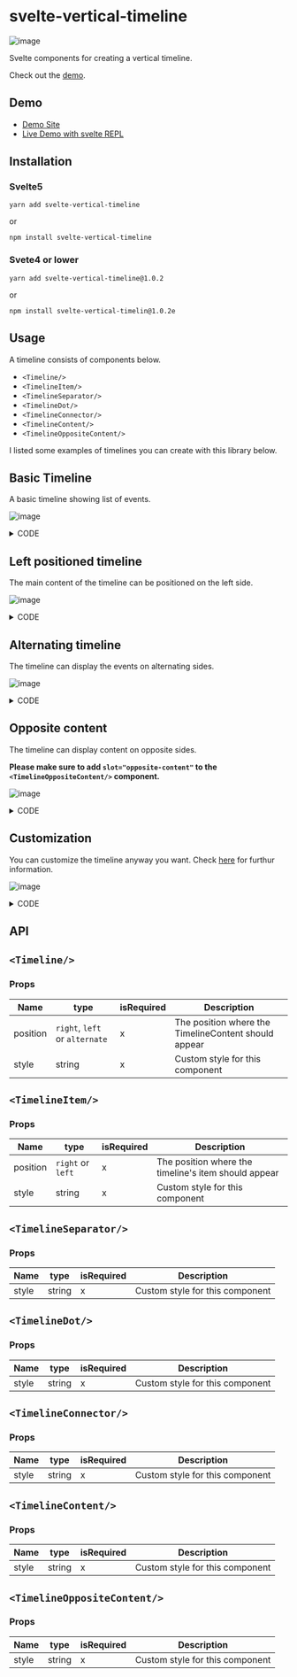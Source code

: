 # svelte-vertical-timeline

![image](https://user-images.githubusercontent.com/32632542/161654928-d2d16ca2-ace5-48b7-bef4-e58d7e09109e.png)

Svelte components for creating a vertical timeline.

Check out the [demo](https://svelte-vertical-timeline.vercel.app/).

## Demo

- [Demo Site](https://svelte-vertical-timeline.vercel.app/)
- [Live Demo with svelte REPL](https://svelte.dev/repl/fe646b8ac9404f469a328365808d0c9d?version=3.46.6)

## Installation

### Svelte5

```
yarn add svelte-vertical-timeline
```

or

```
npm install svelte-vertical-timeline
```

### Svete4 or lower

```
yarn add svelte-vertical-timeline@1.0.2
```

or

```
npm install svelte-vertical-timelin@1.0.2e
```

## Usage

A timeline consists of components below.

- `<Timeline/>`
- `<TimelineItem/>`
- `<TimelineSeparator/>`
- `<TimelineDot/>`
- `<TimelineConnector/>`
- `<TimelineContent/>`
- `<TimelineOppositeContent/>`

I listed some examples of timelines you can create with this library below.

## Basic Timeline

A basic timeline showing list of events.

![image](https://user-images.githubusercontent.com/32632542/161697936-01666c94-927a-4ad4-8d4b-7ce1026db6fb.png)

<details><summary>CODE</summary>
<p>

```svelte
<script>
	import {
		Timeline,
		TimelineItem,
		TimelineSeparator,
		TimelineDot,
		TimelineConnector,
		TimelineContent
	} from 'svelte-vertical-timeline';

	const options = [{ title: 'Eat' }, { title: 'Sleep' }, { title: 'Code' }];
</script>

<Timeline>
	{#each options as option}
		<TimelineItem>
			<TimelineSeparator>
				<TimelineDot />
				<TimelineConnector />
			</TimelineSeparator>
			<TimelineContent>
				<h3>{option.title}</h3>
			</TimelineContent>
		</TimelineItem>
	{/each}
</Timeline>
```

</p>
</details>

## Left positioned timeline

The main content of the timeline can be positioned on the left side.

![image](https://user-images.githubusercontent.com/32632542/161698883-4b22f3c9-42af-414d-a5f0-0a3141b410eb.png)

<details><summary>CODE</summary>
<p>

```svelte
<script>
	import {
		Timeline,
		TimelineItem,
		TimelineSeparator,
		TimelineDot,
		TimelineConnector,
		TimelineContent
	} from 'svelte-vertical-timeline';

	const options = [{ title: 'Eat' }, { title: 'Sleep' }, { title: 'Code' }];
</script>

<Timeline position="left">
	{#each options as option}
		<TimelineItem>
			<TimelineSeparator>
				<TimelineDot />
				<TimelineConnector />
			</TimelineSeparator>
			<TimelineContent>
				<h3>{option.title}</h3>
			</TimelineContent>
		</TimelineItem>
	{/each}
</Timeline>
```

</p>
</details>

## Alternating timeline

The timeline can display the events on alternating sides.

![image](https://user-images.githubusercontent.com/32632542/161699086-507b75dd-c295-4a2e-9215-e46bf5d05477.png)

<details><summary>CODE</summary>
<p>

```svelte
<script>
	import {
		Timeline,
		TimelineItem,
		TimelineSeparator,
		TimelineDot,
		TimelineConnector,
		TimelineContent
	} from 'svelte-vertical-timeline';

	const options = [{ title: 'Eat' }, { title: 'Sleep' }, { title: 'Code' }];
</script>

<Timeline position="alternate">
	{#each options as option}
		<TimelineItem>
			<TimelineSeparator>
				<TimelineDot />
				<TimelineConnector />
			</TimelineSeparator>
			<TimelineContent>
				<h3>{option.title}</h3>
			</TimelineContent>
		</TimelineItem>
	{/each}
</Timeline>
```

</p>
</details>

## Opposite content

The timeline can display content on opposite sides.

**Please make sure to add `slot="opposite-content"` to the `<TimelineOppositeContent/>` component.**

![image](https://user-images.githubusercontent.com/32632542/161708142-7de1ad8d-5ccc-479c-aa8b-f5dd95eddd56.png)

<details><summary>CODE</summary>
<p>

```svelte
<script>
	import {
		Timeline,
		TimelineItem,
		TimelineSeparator,
		TimelineDot,
		TimelineConnector,
		TimelineContent,
		TimelineOppositeContent
	} from 'svelte-vertical-timeline';

	const options = [
		{ title: 'Eat', time: '09:30 am' },
		{ title: 'Sleep', time: '10:00 am' },
		{ title: 'Code', time: '11:00 am' },
		{ title: 'Eat', time: '01:00 pm' }
	];
</script>

<Timeline position="alternate">
	{#each options as option}
		<TimelineItem>
			<TimelineOppositeContent slot="opposite-content">
				<p>{option.time}</p>
			</TimelineOppositeContent>
			<TimelineSeparator>
				<TimelineDot />
				<TimelineConnector />
			</TimelineSeparator>
			<TimelineContent>
				<h3>{option.title}</h3>
			</TimelineContent>
		</TimelineItem>
	{/each}
</Timeline>
```

</p>
</details>

## Customization

You can customize the timeline anyway you want. Check [here](https://github.com/K-Sato1995/svelte-vertical-timeline#api) for furthur information.

![image](https://user-images.githubusercontent.com/32632542/161714247-19574e93-d9d1-4fef-bd39-e2271202d8e4.png)

<details><summary>CODE</summary>
<p>

```svelte
<script>
	import {
		Timeline,
		TimelineItem,
		TimelineSeparator,
		TimelineDot,
		TimelineConnector,
		TimelineContent,
		TimelineOppositeContent
	} from 'svelte-vertical-timeline';
</script>

<!-- Icons from: https://icons8.com/pricing -->
<Timeline position="alternate">
	<TimelineItem>
		<TimelineOppositeContent slot="opposite-content">
			<p>09:30 am</p>
		</TimelineOppositeContent>
		<TimelineSeparator>
			<TimelineDot
				style={'width: 45px; height: 45px; background-color: #fff; display: flex; justify-content: center; border-color: transparent; '}
			>
				<img src="https://img.icons8.com/nolan/64/taco.png" />
			</TimelineDot>
			<TimelineConnector />
		</TimelineSeparator>
		<TimelineContent style={'height: 150px;'}>
			<h3>Eat</h3>
			<p>You need to eat.</p>
		</TimelineContent>
	</TimelineItem>

	<TimelineItem>
		<TimelineOppositeContent slot="opposite-content">
			<p style={'margin-top: -1px;'}>10:30 am</p>
		</TimelineOppositeContent>
		<TimelineSeparator>
			<TimelineDot style={'background-color: #FEC048;'} />
			<TimelineConnector />
		</TimelineSeparator>
		<TimelineContent>
			<h3 style={'margin-top: -2px;'}>Sleep</h3>
			<p style={'margin-top: -2px;'}>You need to take a nap.</p>
		</TimelineContent>
	</TimelineItem>

	<TimelineItem>
		<TimelineOppositeContent slot="opposite-content">
			<p>11:00 am</p>
		</TimelineOppositeContent>
		<TimelineSeparator>
			<TimelineDot
				style={'width: 45px; height: 45px; background-color: #fff; display: flex; justify-content: center; border-color: transparent; '}
			>
				<img src="https://img.icons8.com/doodle/48/000000/svetle.png" />
			</TimelineDot>
			<TimelineConnector />
		</TimelineSeparator>
		<TimelineContent style={'height: 200px;'}>
			<h3>Code</h3>
			<p>Svelte is Awesome.</p>
		</TimelineContent>
	</TimelineItem>

	<TimelineItem>
		<TimelineOppositeContent slot="opposite-content">
			<p>01:00 am</p>
		</TimelineOppositeContent>
		<TimelineSeparator>
			<TimelineDot
				style={'width: 45px; height: 65px; background-color: #fff; display: flex; justify-content: center; border-color: transparent; '}
			>
				<img src="https://img.icons8.com/nolan/64/birthday-cake.png" />
			</TimelineDot>
		</TimelineSeparator>
		<TimelineContent style={'height: 200px;'}>
			<h3>Snack</h3>
			<p>You need to treat yourself.</p>
		</TimelineContent>
	</TimelineItem>
</Timeline>

<style>
	p {
		margin: px 0;
		color: grey;
	}
</style>
```

</p>
</details>

## API

## `<Timeline/>`

### Props

| Name     | type                           | isRequired | Description                                          |
| -------- | ------------------------------ | ---------- | ---------------------------------------------------- |
| position | `right`, `left` or `alternate` | x          | The position where the TimelineContent should appear |
| style    | string                         | x          | Custom style for this component                      |

## `<TimelineItem/>`

### Props

| Name     | type              | isRequired | Description                                          |
| -------- | ----------------- | ---------- | ---------------------------------------------------- |
| position | `right` or `left` | x          | The position where the timeline's item should appear |
| style    | string            | x          | Custom style for this component                      |

## `<TimelineSeparator/>`

### Props

| Name  | type   | isRequired | Description                     |
| ----- | ------ | ---------- | ------------------------------- |
| style | string | x          | Custom style for this component |

## `<TimelineDot/>`

### Props

| Name  | type   | isRequired | Description                     |
| ----- | ------ | ---------- | ------------------------------- |
| style | string | x          | Custom style for this component |

## `<TimelineConnector/>`

### Props

| Name  | type   | isRequired | Description                     |
| ----- | ------ | ---------- | ------------------------------- |
| style | string | x          | Custom style for this component |

## `<TimelineContent/>`

### Props

| Name  | type   | isRequired | Description                     |
| ----- | ------ | ---------- | ------------------------------- |
| style | string | x          | Custom style for this component |

## `<TimelineOppositeContent/>`

### Props

| Name  | type   | isRequired | Description                     |
| ----- | ------ | ---------- | ------------------------------- |
| style | string | x          | Custom style for this component |
